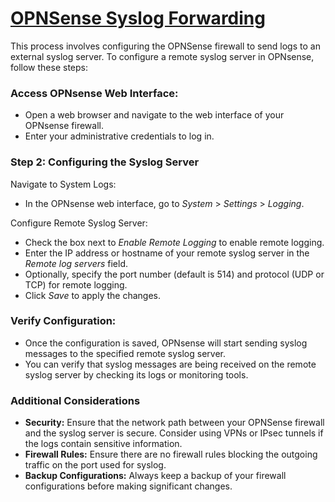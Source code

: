 # [OPNSense Syslog Forwarding](https://docs.opnsense.org/manual/settingsmenu.html#logging)
This process involves configuring the OPNSense firewall to send logs to an external syslog server.
To configure a remote syslog server in OPNsense, follow these steps:

### Access OPNsense Web Interface:
- Open a web browser and navigate to the web interface of your OPNsense firewall.
- Enter your administrative credentials to log in.

### Step 2: Configuring the Syslog Server
Navigate to System Logs:
  - In the OPNsense web interface, go to *System* > *Settings* > *Logging*.
    
Configure Remote Syslog Server:
- Check the box next to *Enable Remote Logging* to enable remote logging.
- Enter the IP address or hostname of your remote syslog server in the *Remote log servers* field.
- Optionally, specify the port number (default is 514) and protocol (UDP or TCP) for remote logging.
- Click *Save* to apply the changes.

### Verify Configuration:
- Once the configuration is saved, OPNsense will start sending syslog messages to the specified remote syslog server.
- You can verify that syslog messages are being received on the remote syslog server by checking its logs or monitoring tools.

### Additional Considerations
- **Security:** Ensure that the network path between your OPNSense firewall and the syslog server is secure. Consider using VPNs or IPsec tunnels if the logs contain sensitive information.
- **Firewall Rules:** Ensure there are no firewall rules blocking the outgoing traffic on the port used for syslog.
- **Backup Configurations:** Always keep a backup of your firewall configurations before making significant changes.
